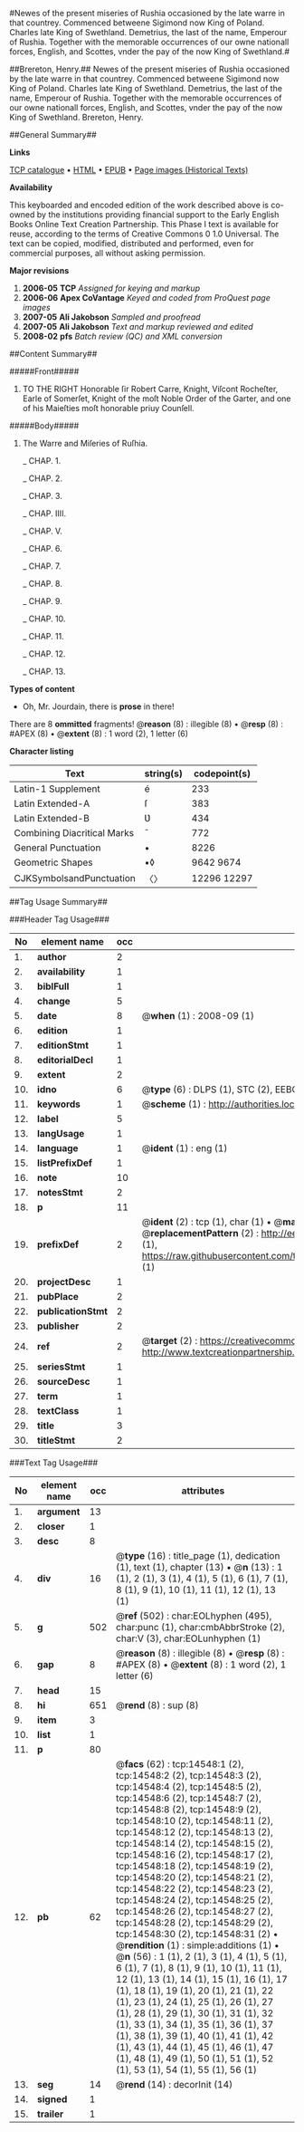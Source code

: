 #Newes of the present miseries of Rushia occasioned by the late warre in that countrey. Commenced betweene Sigimond now King of Poland. Charles late King of Swethland. Demetrius, the last of the name, Emperour of Rushia. Together with the memorable occurrences of our owne nationall forces, English, and Scottes, vnder the pay of the now King of Swethland.#

##Brereton, Henry.##
Newes of the present miseries of Rushia occasioned by the late warre in that countrey. Commenced betweene Sigimond now King of Poland. Charles late King of Swethland. Demetrius, the last of the name, Emperour of Rushia. Together with the memorable occurrences of our owne nationall forces, English, and Scottes, vnder the pay of the now King of Swethland.
Brereton, Henry.

##General Summary##

**Links**

[TCP catalogue](http://www.ota.ox.ac.uk/tcp/)  • 
[HTML](http://tei.it.ox.ac.uk/tcp/Texts-HTML/free/A68/A68979.html)  • 
[EPUB](http://tei.it.ox.ac.uk/tcp/Texts-EPUB/free/A68/A68979.epub) • 
[Page images (Historical Texts)](https://data.historicaltexts.jisc.ac.uk/view?pubId=eebo-99849404e&pageId=eebo-99849404e-14548-1)

**Availability**

This keyboarded and encoded edition of the
	       work described above is co-owned by the institutions
	       providing financial support to the Early English Books
	       Online Text Creation Partnership. This Phase I text is
	       available for reuse, according to the terms of Creative
	       Commons 0 1.0 Universal. The text can be copied,
	       modified, distributed and performed, even for
	       commercial purposes, all without asking permission.

**Major revisions**

1. __2006-05__ __TCP__ *Assigned for keying and markup*
1. __2006-06__ __Apex CoVantage__ *Keyed and coded from ProQuest page images*
1. __2007-05__ __Ali Jakobson__ *Sampled and proofread*
1. __2007-05__ __Ali Jakobson__ *Text and markup reviewed and edited*
1. __2008-02__ __pfs__ *Batch review (QC) and XML conversion*

##Content Summary##

#####Front#####

1. TO THE RIGHT Honorable ſir Robert Carre, Knight, Viſcont Rocheſter, Earle of Somerſet, Knight of the moſt Noble Order of the Garter, and one of his Maieſties moſt honorable priuy Counſell.

#####Body#####

1. The Warre and Miſeries of Ruſhia.

    _ CHAP. 1.

    _ CHAP. 2.

    _ CHAP. 3.

    _ CHAP. IIII.

    _ CHAP. V.

    _ CHAP. 6.

    _ CHAP. 7.

    _ CHAP. 8.

    _ CHAP. 9.

    _ CHAP. 10.

    _ CHAP. 11.

    _ CHAP. 12.

    _ CHAP. 13.

**Types of content**

  * Oh, Mr. Jourdain, there is **prose** in there!

There are 8 **ommitted** fragments! 
 @__reason__ (8) : illegible (8)  •  @__resp__ (8) : #APEX (8)  •  @__extent__ (8) : 1 word (2), 1 letter (6)

**Character listing**


|Text|string(s)|codepoint(s)|
|---|---|---|
|Latin-1 Supplement|é|233|
|Latin Extended-A|ſ|383|
|Latin Extended-B|Ʋ|434|
|Combining             Diacritical Marks|̄|772|
|General Punctuation|•|8226|
|Geometric Shapes|▪◊|9642 9674|
|CJKSymbolsandPunctuation|〈〉|12296 12297|

##Tag Usage Summary##

###Header Tag Usage###

|No|element name|occ|attributes|
|---|---|---|---|
|1.|__author__|2||
|2.|__availability__|1||
|3.|__biblFull__|1||
|4.|__change__|5||
|5.|__date__|8| @__when__ (1) : 2008-09 (1)|
|6.|__edition__|1||
|7.|__editionStmt__|1||
|8.|__editorialDecl__|1||
|9.|__extent__|2||
|10.|__idno__|6| @__type__ (6) : DLPS (1), STC (2), EEBO-CITATION (1), PROQUEST (1), VID (1)|
|11.|__keywords__|1| @__scheme__ (1) : http://authorities.loc.gov/ (1)|
|12.|__label__|5||
|13.|__langUsage__|1||
|14.|__language__|1| @__ident__ (1) : eng (1)|
|15.|__listPrefixDef__|1||
|16.|__note__|10||
|17.|__notesStmt__|2||
|18.|__p__|11||
|19.|__prefixDef__|2| @__ident__ (2) : tcp (1), char (1)  •  @__matchPattern__ (2) : ([0-9\-]+):([0-9IVX]+) (1), (.+) (1)  •  @__replacementPattern__ (2) : http://eebo.chadwyck.com/downloadtiff?vid=$1&page=$2 (1), https://raw.githubusercontent.com/textcreationpartnership/Texts/master/tcpchars.xml#$1 (1)|
|20.|__projectDesc__|1||
|21.|__pubPlace__|2||
|22.|__publicationStmt__|2||
|23.|__publisher__|2||
|24.|__ref__|2| @__target__ (2) : https://creativecommons.org/publicdomain/zero/1.0/ (1), http://www.textcreationpartnership.org/docs/. (1)|
|25.|__seriesStmt__|1||
|26.|__sourceDesc__|1||
|27.|__term__|1||
|28.|__textClass__|1||
|29.|__title__|3||
|30.|__titleStmt__|2||


###Text Tag Usage###

|No|element name|occ|attributes|
|---|---|---|---|
|1.|__argument__|13||
|2.|__closer__|1||
|3.|__desc__|8||
|4.|__div__|16| @__type__ (16) : title_page (1), dedication (1), text (1), chapter (13)  •  @__n__ (13) : 1 (1), 2 (1), 3 (1), 4 (1), 5 (1), 6 (1), 7 (1), 8 (1), 9 (1), 10 (1), 11 (1), 12 (1), 13 (1)|
|5.|__g__|502| @__ref__ (502) : char:EOLhyphen (495), char:punc (1), char:cmbAbbrStroke (2), char:V (3), char:EOLunhyphen (1)|
|6.|__gap__|8| @__reason__ (8) : illegible (8)  •  @__resp__ (8) : #APEX (8)  •  @__extent__ (8) : 1 word (2), 1 letter (6)|
|7.|__head__|15||
|8.|__hi__|651| @__rend__ (8) : sup (8)|
|9.|__item__|3||
|10.|__list__|1||
|11.|__p__|80||
|12.|__pb__|62| @__facs__ (62) : tcp:14548:1 (2), tcp:14548:2 (2), tcp:14548:3 (2), tcp:14548:4 (2), tcp:14548:5 (2), tcp:14548:6 (2), tcp:14548:7 (2), tcp:14548:8 (2), tcp:14548:9 (2), tcp:14548:10 (2), tcp:14548:11 (2), tcp:14548:12 (2), tcp:14548:13 (2), tcp:14548:14 (2), tcp:14548:15 (2), tcp:14548:16 (2), tcp:14548:17 (2), tcp:14548:18 (2), tcp:14548:19 (2), tcp:14548:20 (2), tcp:14548:21 (2), tcp:14548:22 (2), tcp:14548:23 (2), tcp:14548:24 (2), tcp:14548:25 (2), tcp:14548:26 (2), tcp:14548:27 (2), tcp:14548:28 (2), tcp:14548:29 (2), tcp:14548:30 (2), tcp:14548:31 (2)  •  @__rendition__ (1) : simple:additions (1)  •  @__n__ (56) : 1 (1), 2 (1), 3 (1), 4 (1), 5 (1), 6 (1), 7 (1), 8 (1), 9 (1), 10 (1), 11 (1), 12 (1), 13 (1), 14 (1), 15 (1), 16 (1), 17 (1), 18 (1), 19 (1), 20 (1), 21 (1), 22 (1), 23 (1), 24 (1), 25 (1), 26 (1), 27 (1), 28 (1), 29 (1), 30 (1), 31 (1), 32 (1), 33 (1), 34 (1), 35 (1), 36 (1), 37 (1), 38 (1), 39 (1), 40 (1), 41 (1), 42 (1), 43 (1), 44 (1), 45 (1), 46 (1), 47 (1), 48 (1), 49 (1), 50 (1), 51 (1), 52 (1), 53 (1), 54 (1), 55 (1), 56 (1)|
|13.|__seg__|14| @__rend__ (14) : decorInit (14)|
|14.|__signed__|1||
|15.|__trailer__|1||
